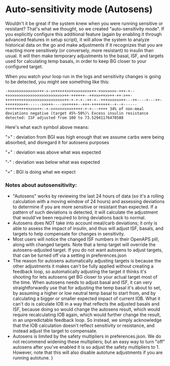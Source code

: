 # Auto-sensitivity mode (Autosens)


Wouldn't it be great if the system knew when you were running sensitive or resistant? That's what we thought, so we created "auto-sensitivity mode". If you explicitly configure this additional feature (again by enabling it through advanced features in setup script), it will allow the system to analyze historical data on the go and make adjustments if it recognizes that you are reacting more sensitively (or conversely, more resistant) to insulin than usual. It will then make temporary adjustments to the basal, ISF, and targets used for calculating temp basals, in order to keep BG closer to your configured target.

When you watch your loop run in the logs and sensitivity changes is going to be detected, you might see something like this:

`-+>>>>>>>>>>>>+++->->+++>++>>+>>>>>>>>++-+>>>>>>>-+++-+--+>>>>>>>>>>>>>>>>>>>>>>>>>++-++++++--++>>>++>>++-++->++-+++++++>+>>>>>>>>>>>>>>>>>++-+-+-+--++-+--+++>>>>>>++---++----+---++-+++++>>>++------>>>++---->>+++++--+++-++++++++--+--+------++++++++++>>>>++--+->>>>>>>>>>++++-+-+---++++ 34% of non-meal deviations negative (target 45%-50%)\
Excess insulin resistance detected: ISF adjusted from 100 to 73.52941176470588`

Here's what each symbol above means:

 ">" : deviation from BGI was high enough that we assume carbs were being absorbed, and disregard it for autosens purposes

 "+" : deviation was above what was expected

 "-" : deviation was below what was expected

 "=" : BGI is doing what we expect

### Notes about autosensitivity:

* "Autosens" works by reviewing the last 24 hours of data (so it's a rolling calculation with a moving window of 24 hours) and assessing deviations to determine if you are more sensitive or resistant than expected. If a pattern of such deviations is detected, it will calculate the adjustment that would've been required to bring deviations back to normal.
* Autosens does NOT take into account meal/carb deviations; it only is able to assess the impact of insulin, and thus will adjust ISF, basals, and targets to help compensate for changes in sensitivity.
* Most users will notice the changed ISF numbers in their OpenAPS pill, along with changed targets. Note that a temp target will override the autosens-adjusted target. If you do not want autosens to adjust targets, that can be turned off via a setting in preferences.json
* The reason for autosens automatically adjusting targets is because the other adjustments it makes can't be fully applied without creating a feedback loop, so automatically adjusting the target it thinks it's shooting for lets autosens get BG closer to your actual target most of the time. When autosens needs to adjust basal and ISF, it can very straightforwardly use that for adjusting the temp basal it's about to set, by assuming a higher or low neutral temp basal to start from, and by calculating a bigger or smaller expected impact of current IOB. What it can't do is calculate IOB in a way that reflects the adjusted basals and ISF, because doing so would change the autosens result, which would require recalculating IOB again, which would further change the result, in an unpredictable feedback loop. So instead, we simply acknowledge that the IOB calculation doesn't reflect sensitivity or resistance, and instead adjust the target to compensate. 
* Autosens is limited by the safety multipliers in preferences.json. We do not recommend widening these multipliers; but an easy way to turn "off" autosens after you've enabled it is so adjust the safety multipliers to 1. However, note that this will also disable autotune adjustments if you are running autotune. 
}

